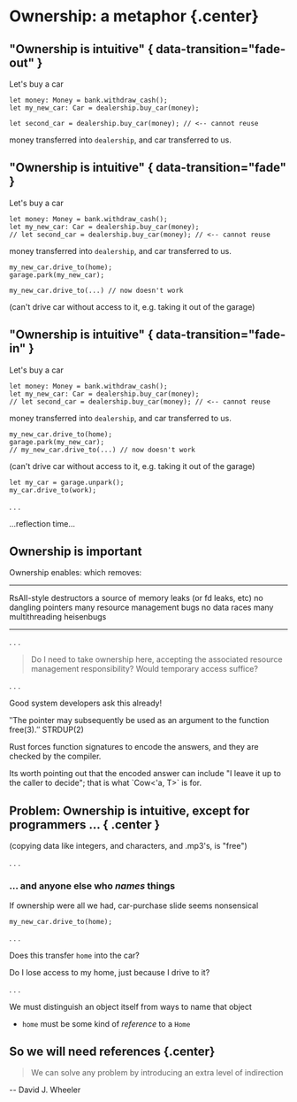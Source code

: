 # Ownership: a metaphor {.center}

## "Ownership is intuitive"  { data-transition="fade-out" }

Let's buy a car

``` {.rust}
let money: Money = bank.withdraw_cash();
let my_new_car: Car = dealership.buy_car(money);
```

``` {.rust .compile_error}
let second_car = dealership.buy_car(money); // <-- cannot reuse
```

money transferred into `dealership`,
and car transferred to us.

## "Ownership is intuitive"  { data-transition="fade" }

Let's buy a car

``` {.rust}
let money: Money = bank.withdraw_cash();
let my_new_car: Car = dealership.buy_car(money);
// let second_car = dealership.buy_car(money); // <-- cannot reuse
```

money transferred into `dealership`,
and car transferred to us.


``` {.rust}
my_new_car.drive_to(home);
garage.park(my_new_car);
```

``` {.rust .compile_error}
my_new_car.drive_to(...) // now doesn't work
```

(can't drive car without access to it, e.g. taking it
out of the garage)

## "Ownership is intuitive"  { data-transition="fade-in" }

Let's buy a car

``` {.rust}
let money: Money = bank.withdraw_cash();
let my_new_car: Car = dealership.buy_car(money);
// let second_car = dealership.buy_car(money); // <-- cannot reuse
```

money transferred into `dealership`,
and car transferred to us.


``` {.rust}
my_new_car.drive_to(home);
garage.park(my_new_car);
// my_new_car.drive_to(...) // now doesn't work
```

(can't drive car without access to it, e.g. taking it
out of the garage)

``` {.rust}
let my_car = garage.unpark();
my_car.drive_to(work);
```

. . .

...reflection time...


## Ownership is important

Ownership enables:       which removes:
----------------------   -------------------------------------------
RsAII-style destructors   a source of memory leaks (or fd leaks, etc)
no dangling pointers     many resource management bugs
no data races            many multithreading heisenbugs
----------------------   -------------------------------------------

. . .

> Do I need to take ownership here, accepting the associated
> resource management responsibility? Would temporary
> access suffice?

. . .

Good system developers ask this already!

‶The pointer may subsequently be used as an argument to the function free(3).″ STRDUP(2)

Rust forces function signatures to encode the answers, and they are checked by the compiler.

<div class="notes">
Its worth pointing out that the encoded answer can
include "I leave it up to the caller to decide";
that is what `Cow<'a, T>` is for.
</div>


## Problem: Ownership is intuitive, except for programmers ...  { .center }

(copying data like integers, and characters, and .mp3's, is "free")

. . .

### ... and anyone else who *names* things

If ownership were all we had, car-purchase slide seems nonsensical

``` {.rust}
my_new_car.drive_to(home);
```

. . .

Does this transfer `home` into the car?

Do I lose access to my home, just because I drive to it?

. . .

We must distinguish an object itself from ways to name that object

 * `home` must be some kind of *reference* to a `Home`

## So we will need references {.center}

> We can solve any problem by introducing an extra level of indirection

-- David J. Wheeler
